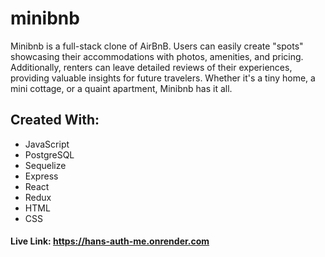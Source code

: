 # minibnb
Minibnb is a full-stack clone of AirBnB. Users can easily create "spots" showcasing their accommodations with photos, amenities, and pricing. Additionally, renters can leave detailed reviews of their experiences, providing valuable insights for future travelers.  Whether it's a tiny home, a mini cottage, or a quaint apartment, Minibnb has it all.


## Created With: 
  - JavaScript
  - PostgreSQL
  - Sequelize
  - Express
  - React
  - Redux
  - HTML
  - CSS

#### Live Link: https://hans-auth-me.onrender.com




